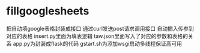 # fillgooglesheets
把自动填google表格封装成接口
通过curl发送post请求调用接口
自动插入传参到对应的表格
insert.py里面为填表逻辑
taw.json里面写入了对应的参数和表格的关系
app.py为封装成flask的代码
gstart.sh为添加wsgi启动多线程保证高可用
